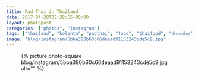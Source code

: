 ```yaml
---
title: Pad Thai in Thailand
date: 2017-04-28T00:28:55+00:00
layout: photopost
categories: ["photos", "instagram"]
tags: ["thailand", "kolanta", "padthai", "food", "thaifood", "ประเทศไทย", "เกาะลันตา", "lemongrass"]
image: "blog/instagram/5bba380b60c66deaad91153243cde5c9.jpg"
---
```


<figure class="photo photo--square">
  {% picture photo-square blog/instagram/5bba380b60c66deaad91153243cde5c9.jpg alt="" %}
</figure>


